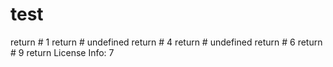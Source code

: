 # test
  return  # 1
  return  # undefined
  return  # 4
  return  # undefined
  return  # 6
  return  # 9
  return  License Info: 7

  


